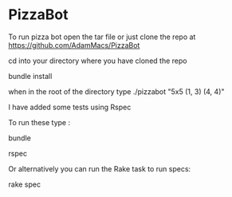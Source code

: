 # PizzaBot
To run pizza bot open the tar file or just clone the repo at https://github.com/AdamMacs/PizzaBot

cd into your directory where you have cloned the repo

bundle install

when in the root of the directory type ./pizzabot "5x5 (1, 3) (4, 4)"

I have added some tests using Rspec 

To run these type :

bundle

rspec

Or alternatively you can run the Rake task to run specs:


rake spec